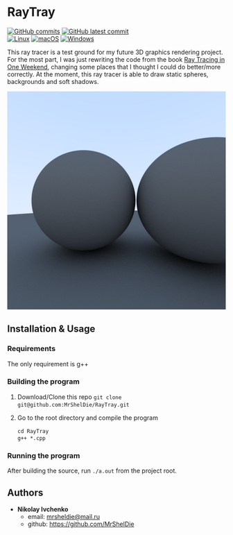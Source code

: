 

# RayTray
[![GitHub commits](https://badgen.net/github/commits/MrShelDie/RayTray)](https://GitHub.com/MrShelDie/RayTray/commit/) [![GitHub latest commit](https://badgen.net/github/last-commit/MrShelDie/RayTray)](https://GitHub.com/MrShelDie/RayTray/commit/)   
[![Linux](https://svgshare.com/i/Zhy.svg)](https://svgshare.com/i/Zhy.svg) [![macOS](https://svgshare.com/i/ZjP.svg)](https://svgshare.com/i/ZjP.svg) [![Windows](https://svgshare.com/i/ZhY.svg)](https://svgshare.com/i/ZhY.svg)

This ray tracer is a test ground for my future 3D graphics rendering project. For the most part, I was just rewriting the code from the book <a href="Ray Tracing in One Weekend">Ray Tracing in One Weekend</a>, changing some places that I thought I could do better/more correctly.
At the moment, this ray tracer is able to draw static spheres, backgrounds and soft shadows.

<div align="center">
	<img width="700" src="https://github.com/MrShelDie/RayTray/blob/master/demo.png?raw=true"/>
</div>

## Installation & Usage

### Requirements
The only requirement is g++

### Building the program

1. Download/Clone this repo
        ```git clone git@github.com:MrShelDie/RayTray.git```
        
2. Go to the root directory and compile the program
	```
	cd RayTray
   g++ *.cpp
	```
### Running the program

After building the source, run `./a.out` from the project root.

## Authors

* **Nikolay Ivchenko** 
	* email:  [mrsheldie@mail.ru](mailto:mrsheldie@mail.ru)
	* github: https://github.com/MrShelDie

